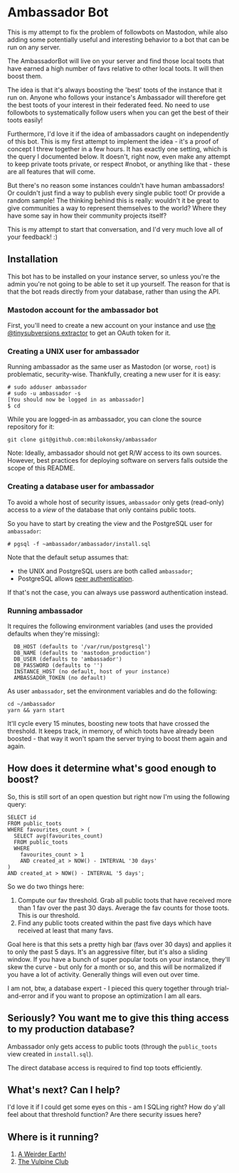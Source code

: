 # Ambassador Bot
This is my attempt to fix the problem of followbots on Mastodon, while also adding some potentially useful and interesting behavior to a bot that can be run on any server.

The AmbassadorBot will live on your server and find those local toots that have earned a high number of favs relative to other local toots. It will then boost them.

The idea is that it's always boosting the 'best' toots of the instance that it run on. Anyone who follows your instance's Ambassador will therefore get the best toots of your interest in their federated feed. No need to use followbots to systematically follow users when you can get the best of their toots easily!

Furthermore, I'd love it if the idea of ambassadors caught on independently of this bot. This is my first attempt to implement the idea - it's a proof of concept I threw together in a few hours. It has exactly one setting, which is the query I documented below. It doesn't, right now, even make any attempt to keep private toots private, or respect #nobot, or anything like that - these are all features that will come. 

But there's no reason some instances couldn't have human ambassadors! Or couldn't just find a way to publish every single public toot! Or provide a random sample! The thinking behind this is really: wouldn't it be great to give communities a way to represent themselves to the world? Where they have some say in how their community projects itself?

This is my attempt to start that conversation, and I'd very much love all of your feedback! :)


## Installation

This bot has to be installed on your instance server, so unless you're the admin you're not going to be able to set it up yourself. The reason for that is that the bot reads directly from your database, rather than using the API.


### Mastodon account for the ambassador bot

First, you'll need to create a new account on your instance and use [the @tinysubversions extractor](http://tinysubversions.com/notes/mastodon-bot/) to get an OAuth token for it. 

### Creating a UNIX user for ambassador

Running ambassador as the same user as Mastodon (or worse, `root`) is
problematic, security-wise.  Thankfully, creating a new user for it is easy:

	# sudo adduser ambassador
	# sudo -u ambassador -s
	[You should now be logged in as ambassador]
	$ cd

While you are logged-in as ambassador, you can clone the source repository for it:

	git clone git@github.com:mbilokonsky/ambassador


Note: Ideally, ambassador should not get R/W access to its own sources.
      However, best practices for deploying software on servers falls outside
	  the scope of this README.


### Creating a database user for ambassador

To avoid a whole host of security issues, `ambassador` only gets (read-only)
access to a *view* of the database that only contains public toots.

So you have to start by creating the view and the PostgreSQL user for
`ambassador`:

	# pgsql -f ~ambassador/ambassador/install.sql


Note that the default setup assumes that:
- the UNIX and PostgreSQL users are both called `ambassador`;
- PostgreSQL allows [peer authentication].

If that's not the case, you can always use password authentication instead.

[peer authentication]: https://www.postgresql.org/docs/9.6/static/auth-methods.html#AUTH-PEER


### Running ambassador

It requires the following environment variables
(and uses the provided defaults when they're missing):

```  
  DB_HOST (defaults to '/var/run/postgresql')
  DB_NAME (defaults to 'mastodon_production')
  DB_USER (defaults to 'ambassador')
  DB_PASSWORD (defaults to '')
  INSTANCE_HOST (no default, host of your instance)
  AMBASSADOR_TOKEN (no default)
```

As user `ambassador`, set the environment variables and do the following:

	cd ~/ambassador
	yarn && yarn start


It'll cycle every 15 minutes, boosting new toots that have crossed the threshold. It keeps track, in memory, of which toots have already been boosted - that way it won't spam the server trying to boost them again and again.


## How does it determine what's good enough to boost?

So, this is still sort of an open question but right now I'm using the following query:

```
SELECT id 
FROM public_toots
WHERE favourites_count > (
  SELECT avg(favourites_count) 
  FROM public_toots
  WHERE 
    favourites_count > 1
    AND created_at > NOW() - INTERVAL '30 days'
)
AND created_at > NOW() - INTERVAL '5 days';
```

So we do two things here:

1. Compute our fav threshold. Grab all public toots that have received more than 1 fav over the past 30 days. Average the fav counts for those toots. This is our threshold.
2. Find any public toots created within the past five days which have received at least that many favs.

Goal here is that this sets a pretty high bar (favs over 30 days) and applies it to only the past 5 days. It's an aggressive filter, but it's also a sliding window. If you have a bunch of super popular toots on your instance, they'll skew the curve - but only for a month or so, and this will be normalized if you have a lot of activity. Generally things will even out over time.

I am not, btw, a database expert - I pieced this query together through trial-and-error and if you want to propose an optimization I am all ears.


## Seriously? You want me to give this thing access to my production database?

Ambassador only gets access to public toots (through the `public_toots` view
created in `install.sql`).

The direct database access is required to find top toots efficiently.


## What's next? Can I help?

I'd love it if I could get some eyes on this - am I SQLing right? How do y'all feel about that threshold function? Are there security issues here?


## Where is it running?

1. [A Weirder Earth!](https://a.weirder.earth/@ambassador)
2. [The Vulpine Club](https://vulpine.club/@Ambassador)
